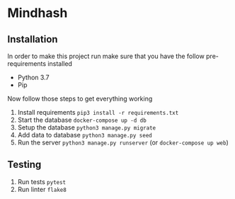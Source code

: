 # Mindhash

## Installation
In order to make this project run make sure that you have the follow pre-requirements installed

- Python 3.7
- Pip

Now follow those steps to get everything working

1. Install requirements `pip3 install -r requirements.txt`
1. Start the database `docker-compose up -d db`
1. Setup the database `python3 manage.py migrate`
1. Add data to database `python3 manage.py seed`
1. Run the server `python3 manage.py runserver` (or `docker-compose up web`)

## Testing
1. Run tests `pytest`
1. Run linter `flake8`